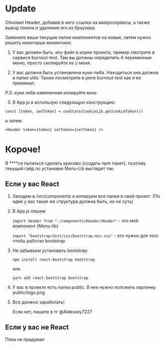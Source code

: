 # Update

Обновил Header, добавив в него ссылки на микросервисы, а также вывод токена и удаление его из браузера.

Замените ваши текущие папки компонентов на новые, затем нужно решить некоторые моментики:

1. У вас должен быть .env файл в корне проекта, пример смотрите в сервисе burnout-test. Там вы должны определить 4 переменные меню, просто скопируйте их у меня.

2. У вас должна быть установлена куки-либа. Находиться она должна в папке utils. Также посмотрите в репе burnout-test как я ее применил.

P.S. куки либа измененная копируйте мою

3. В App.js я использую следующую конструкцию:

```
const [token, setToken] = useState(CookieLib.getCookieToken())
```

а затем:

```
<Header token={token} setToken={setToken} />
```

# Короче!

Я \*\*\*\*ся пытаться сделать красиво (создать npm пакет), поэтому текущий гайд по установке Menu-Lib выглядит так:

## Если у вас React

1. Заходим в /src/components и копируем все папки в свой проект. (По идее у вас такая же структура должна быть, но не суть)
2. В App.js пишем

    `import Header from "./components/Header/Header"` - это мой компонент (Menu-lib)

    `import "bootstrap/dist/css/bootstrap.min.css"` - это нужно для того чтобы работал bootstrap

3. Не забываем установить bootstrap:

    `npm install react-bootstrap bootstrap`

    или

    `yarn add react-bootstrap bootstrap`

4. У вас в проекте есть папка public. В нее нужно положить картинку public/logo.png

5. Все должно заработать!

    Если нет, пишите в тг @Alekssey7227

## Если у вас не React

Пока не придумал
